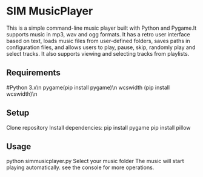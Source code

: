 **SIM MusicPlayer**
==== 
This is a simple command-line music player built with Python and Pygame.It supports music in mp3, wav and ogg formats. It has a retro user interface based on text, loads music files from user-defined folders, saves paths in configuration files, and allows users to play, pause, skip, randomly play and select tracks. It also supports viewing and selecting tracks from playlists.

Requirements
-------  
#Python 3.x\n
pygame(pip install pygame)\n
wcswidth (pip install wcswidth)\n

Setup
-------  
Clone repository
Install dependencies:
pip install pygame
pip install pillow

Usage
-------  
python simmusicplayer.py
Select your music folder
The music will start playing automatically.
see the console for more operations.

    
 

